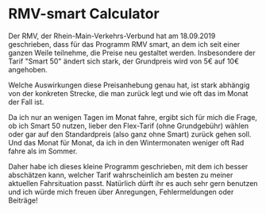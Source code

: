 # RMV-smart Calculator

Der RMV, der Rhein-Main-Verkehrs-Verbund hat am 18.09.2019 geschrieben, dass für das Programm RMV smart, an dem ich
seit einer ganzen Weile teilnehme, die Preise neu gestaltet werden. Insbesondere der Tarif "Smart 50" ändert sich stark,
der Grundpreis wird von 5€ auf 10€ angehoben.

Welche Auswirkungen diese Preisanhebung genau hat, ist stark abhängig von der konkreten Strecke, die man zurück legt
und wie oft das im Monat der Fall ist.

Da ich nur an wenigen Tagen im Monat fahre, ergibt sich für mich die Frage, ob ich Smart 50 nutzen, lieber den
Flex-Tarif (ohne Grundgebühr) wählen oder gar auf den Standardpreis (also ganz ohne Smart) zurück gehen soll. Und das
Monat für Monat, da ich in den Wintermonaten weniger oft Rad fahre als im Sommer.

Daher habe ich dieses kleine Programm geschrieben, mit dem ich besser abschätzen kann, welcher Tarif wahrscheinlich
am besten zu meiner aktuellen Fahrsituation passt. Natürlich dürft ihr es auch sehr gern benutzen und ich würde mich
freuen über Anregungen, Fehlermeldungen oder Beiträge!

